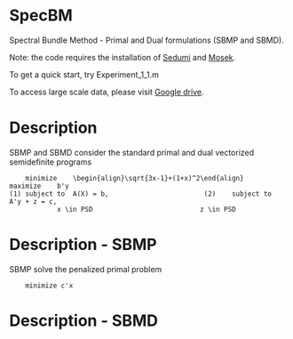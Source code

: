 # SpecBM
Spectral Bundle Method - Primal and Dual formulations (SBMP and SBMD).

Note: the code requires the installation of [Sedumi](https://sedumi.ie.lehigh.edu/) and [Mosek](https://www.mosek.com/).

To get a quick start, try Experiment_1_1.m


To access large scale data, please visit [Google drive](https://drive.google.com/drive/folders/101KqJ56fwcZMuYuTTpwUASnevcnB2frt?usp=drive_link).


# Description
SBMP and SBMD consider the standard primal and dual vectorized semidefinite programs

		minimize 	\begin{align}\sqrt{3x-1}+(1+x)^2\end{align}						maximize 	b'y
	(1)	subject to	A(X) = b,				         (2)	subject to	A'y + z = c,	
				x \in PSD							z \in PSD


# Description - SBMP
SBMP solve the penalized primal problem
```
	minimize c'x 
```


# Description - SBMD
